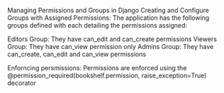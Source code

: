 Managing Permissions and Groups in Django
Creating and Configure Groups with Assigned Permissions:
The application has the following groups defined with each detailing the permissions  assigned:

Editors Group:
They have can_edit and can_create permissions
Viewers Group:
They have can_view permission only
Admins Group:
They have can_create, can_edit and can_view permissions

Enforncing persmissions:
Permissions are enforced using the @permission_required(bookshelf.permission, raise_exception=True) decorator
